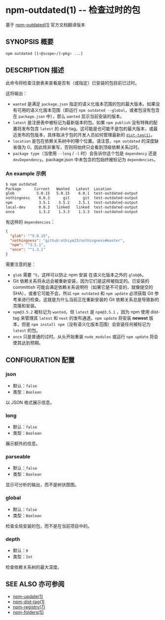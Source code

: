 npm-outdated(1) -- 检查过时的包
==============================================
基于 [npm-outdated(1)](https://github.com/npm/npm/blob/latest/doc/cli/npm-outdated.md) 官方文档翻译版本

## SYNOPSIS 概要
```bash
npm outdated [[<@scope>/]<pkg> ...]
```


## DESCRIPTION 描述
此命令将检查注册表来查看是否有（或指定）已安装的包目前已过时。

这将输出：

* `wanted` 是满足 `package.json` 指定的语义化版本范围的包的最大版本。如果没有可用的语义化版本范围（即运行 `npm outdated --global`，或者包没有包含在 `package.json` 中），那么 `wanted` 显示当前安装的版本。
* `latest` 是注册表中被标记为最新版本的包。如果 `npm publish` 没有特殊的配置将发布包含 `latest` 的 dist-tag。这可能是也可能不是包的最大版本，或最近发布的包版本，具体取决于包的开发人员如何管理最新的 [`dist-tag(1)`](https://docs.npmjs.com/cli/dist-tag)。
* `location` 是包在依赖关系树中的哪个位置。请注意，`npm outdated` 的深度缺省值为 0，因此除非重写，否则将始终只会看到顶级依赖关系过时。
* `package type`（当使用 `--long` / `-l` 时）会告诉你这个包是 `dependency` 还是 `devDependency`。package.json 中未包含的包始终被标记为 `dependencies`。


### An example 示例

```bash
$ npm outdated
Package      Current   Wanted   Latest  Location
glob          5.0.15   5.0.15    6.0.1  test-outdated-output
nothingness    0.0.3      git      git  test-outdated-output
npm            3.5.1    3.5.2    3.5.1  test-outdated-output
local-dev      0.0.3   linked   linked  test-outdated-output
once           1.3.2    1.3.3    1.3.3  test-outdated-output
```

有这样的 `dependencies`：
```json
{
  "glob": "^5.0.15",
  "nothingness": "github:othiym23/nothingness#master",
  "npm": "^3.5.1",
  "once": "^1.3.1"
}
```

需要注意的是：

* `glob` 需要 `^5`，这样可以防止 npm 安装 在语义化版本之外的 `glob@6`。
* Git 依赖关系将永远会被重新安装，因为它们是这样被指定的。已安装的 committish 可能会满足依赖关系说明符（如果它是不可变的，就像提交的 SHA），或者它可能不会，所以 `npm outdated` 和 `npm update` 必须获取 Git 参考来进行检查。这就是为什么当前正在重新安装的 Git 依赖关系总是导致新的克隆和安装。
* `npm@3.5.2` 被标记为 `wanted`，但 `latest` 是 `npm@3.5.1` ，因为 npm 使用 dist-tag 来管理其 `latest` 和 `next` 的发布通道。`npm update` 将安装 **newest** 版本，但是 `npm install npm`（没有语义化版本范围）会安装任何被标记为 `latest` 的包。
* `once` 只是普通的过时。从头开始重装 `node_modules` 或运行 `npm update` 将会使其达到预期。

## CONFIGURATION 配置

### json

* 默认：`false`
* 类型：`Boolean`

以 JSON 格式展示信息。

### long

* 默认：`false`
* 类型：`Boolean`

展示额外的信息。

### parseable

* 默认：`false`
* 类型：`Boolean`

显示可分析的输出，而不是树状图图。

### global

* 默认：`false`
* 类型：`Boolean`

检查全局安装的包，而不是在当前项目中的。

### depth

* 默认：`0`
* 类型：`Int`

检查依赖关系树的最大深度。

## SEE ALSO 亦可参阅
* [npm-update(1)](https://docs.npmjs.com/cli/update)
* [npm-dist-tag(1)](https://docs.npmjs.com/cli/dist-tag)
* [npm-registry(7)](https://docs.npmjs.com/misc/registry)
* [npm-folders(5)](https://docs.npmjs.com/files/folders)
